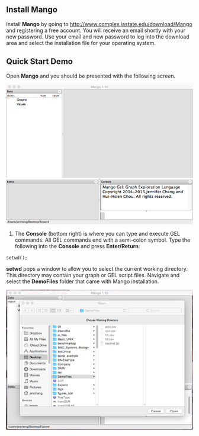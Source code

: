## Install Mango

Install **Mango** by going to http://www.complex.iastate.edu/download/Mango and registering a free account. You will receive an email shortly with your new password. Use your email and new password to log into the download area and select the installation file for your operating system. 

## Quick Start Demo
Open **Mango** and you should be presented with the following screen.

![](start.png)

1. The **Console** (bottom right) is where you can type and execute GEL commands. All GEL commands end with a semi-colon symbol. Type the following into the **Console** and press **Enter/Return**:

```
setwd();
```

**setwd** pops a window to allow you to select the current working directory. This directory may contain your graph or GEL script files. Navigate and select the **DemoFiles** folder that came with Mango installation.

![](setwd.png)


